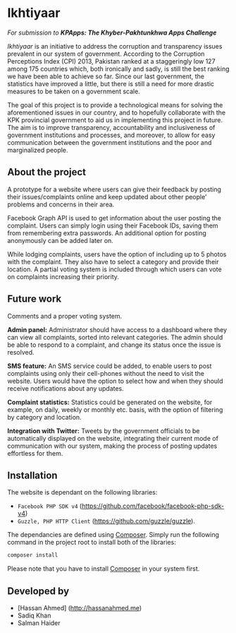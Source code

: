 # Ikhtiyaar
*For submission to __KPApps: The Khyber-Pakhtunkhwa Apps Challenge__*

*Ikhtiyaar* is an initiative to address the corruption and transparency issues prevalent in our system of government. According to the Corruption Perceptions Index (CPI) 2013, Pakistan ranked at a staggeringly low 127 among 175 countries which, both ironically and sadly, is still the best ranking we have been able to achieve so far. Since our last government, the statistics have improved a little, but there is still a need for more drastic measures to be taken on a government scale.

The goal of this project is to provide a technological means for solving the aforementioned issues in our country, and to hopefully collaborate with the KPK provincial government to aid us in implementing this project in future. The aim is to improve transparency, accountability and inclusiveness of government institutions and processes, and moreover, to allow for easy communication between the government institutions and the poor and marginalized people.

## About the project
A prototype for a website where users can give their feedback by posting their issues/complaints online and keep updated about other people’ problems and concerns in their area.

Facebook Graph API is used to get information about the user posting the complaint. Users can simply login using their Facebook IDs, saving them from remembering extra passwords. An additional option for posting anonymously can be added later on.

While lodging complaints, users have the option of including up to 5 photos with the complaint. They also have to select a category and provide their location. A partial voting system is included through which users can vote on complaints increasing their priority.

## Future work
Comments and a proper voting system.

**Admin panel:** Administrator should have access to a dashboard where they can view all complaints, sorted into relevant categories. The admin should be able to respond to a complaint, and change its status once the issue is resolved.

**SMS feature:** An SMS service could be added, to enable users to post complaints using only their cell-phones without the need to visit the website. Users would have the option to select how and when they should receive notifications about any updates.

**Complaint statistics:** Statistics could be generated on the website, for example, on daily, weekly or monthly etc. basis, with the option of filtering by category and location.

**Integration with Twitter:** Tweets by the government officials to be automatically displayed on the website, integrating their current mode of communication with our system, making the process of posting updates effortless for them.

## Installation
The website is dependant on the following libraries:
- `Facebook PHP SDK v4` (https://github.com/facebook/facebook-php-sdk-v4)
- `Guzzle, PHP HTTP Client` (https://github.com/guzzle/guzzle). 

The dependancies are defined using [Composer](https://getcomposer.org/). Simply run the following command in the project root to install both of the libraries:

```sh
composer install
```

Please note that you have to install [Composer](https://getcomposer.org/) in your system first.

## Developed by
- [Hassan Ahmed] (http://hassanahmed.me)
- Sadiq Khan
- Salman Haider
